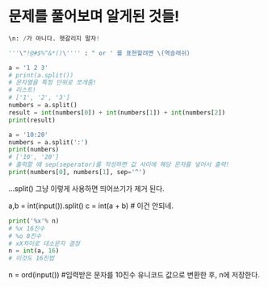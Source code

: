 # 문제를 풀어보며 알게된 것들!
```python
\n: /가 아니다. 헷갈리지 말자!
```

```python
'''\"!@#$%^&*()\'''' : " or ' 를 표현할려면 \(역슬래쉬)
```


```python
a = '1 2 3'
# print(a.split())
# 문자열을 특정 단위로 쪼개줌! 
# 리스트! 
# ['1', '2', '3']
numbers = a.split()
result = int(numbers[0]) + int(numbers[1]) + int(numbers[2])
print(result)

a = '10:20'
numbers = a.split(':')
print(numbers)
# ['10', '20']
# 출력할 때 sep(seperator)를 작성하면 값 사이에 해당 문자를 넣어서 출력!
print(numbers[0], numbers[1], sep='^')
```

...split() 그냥 이렇게 사용하면 띄어쓰기가 제거 된다. 

a,b = int(input()).split() 
c = int(a + b)   # 이건 안되네.
```python
print('%x'% n)
# %x 16진수
# %o 8진수
# xX차이로 대소문자 결정
n = int(a, 16)
# 이것도 16진법
```
n = ord(input())  #입력받은 문자를 10진수 유니코드 값으로 변환한 후, n에 저장한다.
